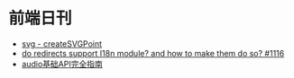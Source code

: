 # 前端日刊

* [svg - createSVGPoint](https://developer.mozilla.org/en-US/docs/Web/API/SVGPoint)
* [do redirects support I18n module? and how to make them do so? #1116](https://github.com/nuxt-community/auth-module/issues/1116)
* [audio基础API完全指南](https://www.zhangxinxu.com/wordpress/2019/07/html-audio-api-guide/)
